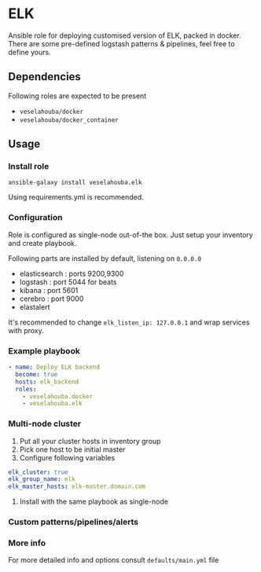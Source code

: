 # ELK

Ansible role for deploying customised version of ELK, packed in docker. There are some pre-defined logstash patterns & pipelines, feel free to define yours.

## Dependencies
Following roles are expected to be present
- `veselahouba/docker`
- `veselahouba/docker_container`


## Usage

### Install role

```
ansible-galaxy install veselahouba.elk
```

Using requirements.yml is recommended.

### Configuration

Role is configured as single-node out-of-the box. Just setup your inventory and create playbook.

Following parts are installed by default, listening on `0.0.0.0`
- elasticsearch : ports 9200,9300
- logstash : port 5044 for beats
- kibana : port 5601
- cerebro : port 9000
- elastalert

It's recommended to change `elk_listen_ip: 127.0.0.1` and wrap services with proxy.

### Example playbook

```YAML
- name: Deploy ELK backend
  become: true
  hosts: elk_backend
  roles:
    - veselahouba.docker
    - veselahouba.elk
```

### Multi-node cluster

1. Put all your cluster hosts in inventory group
1. Pick one host to be initial master
1. Configure following variables
```YAML
elk_cluster: true
elk_group_name: elk
elk_master_hosts: elk-master.domain.com
```
1. Install with the same playbook as single-node

### Custom patterns/pipelines/alerts

### More info
For more detailed info and options consult `defaults/main.yml` file
